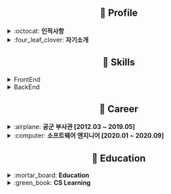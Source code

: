 <div align=center>

## :paperclip: Profile

</div>
<details>
  <summary>:octocat: <b>인적사항</b></summary>
  <ul>
    <li>이름 : 서정욱</li>
    <li>생년월일 : 1994. 02. 11 </li>
    <li>연락처 : 010-4221-5066 </li>
    <li>이메일 : dev.afashs@gmail.com </li>
    <li>주소 : 서울특별시 강남구 개포동 </li>
  </ul>
</details>
<details>
  <summary>:four_leaf_clover: <b>자기소개</b></summary>
  <ul>
    <code>팀워크</code>
    <li>문서화, 대화의 중요성, 사소한 갑론을박에 목메이지 않습니다.</li>
    <li>소통과 협업에 많은 시간을 투자할수록 모두가 만족할 만한 결과가 나옵니다.</li>
  </ul>
  <ul>
    <code>트랜드</code>
    <li>남들이 그렇다 하더라 라는 말보다 직접 써보는 것을 좋아합니다. </li>
    <li>새로운 기술에 겁없이 뛰어들고 고통받지만 이 과정 때문에 코딩을 좋아합니다</li>
  </ul>
  <ul>
    <code>퍼포먼스</code>
    <li>트랜드를 좋아하는 반면, 기능의 핵심적인 본질에 집중합니다.</li>
    <li>황금 계산기, 황금 변기도 본질은 계산기, 변기 입니다.</li>
  </ul>
</details>


<div align=center>

## :rocket: Skills

</div>

<details>
  <summary>FrontEnd</summary>
  <ul>
    Programming Language
    <li>PHP, JavaScript, TypeScript</li>
  </ul>
  <ul>
    <code>UI</code>
    <li>React</li>
    <li>Bootstrap</li>
  </ul>
  <ul>
    <code>FrameWork</code>
    <li>Code Ignitor</li>
    <li>GnuBoard</li>
  </ul>
</details>

<details>
  <summary>BackEnd</summary>
  <ul>
    <code>Programming Language</code>
    <li>java</li>
    <li>javaScript</li>
  </ul>
  <ul>
    <code>Database</code>
    <li>Oracle</li>
    <li>mariaDB</li>
  </ul>
  <ul>
    <code>DevOps</code>
    <li>배포 : AWS(EC2, RDS, S3, ELB, CloudFront, Route53, SSL)</li>
    <li>도메인 : Gabia, Cafe24</li>
    <li>프로젝트 일정관리 : Trello, GitHub Project Kanban</li>
    <li>버전관리 : Git, SVN</li>
  </ul>
</details>
<!-- <details>
  <summary>Mobile</summary>
  <ul>
    <code>Android</code>
    <li>Oreo버전 대응 맛집 어플 개발경험</li>
    <li>사용언어 : Java</li>
    <li>서버 및 푸시알람 : Firebase / FireStorage</li>
    <li>데이터set : 음식점, 업소정보 공공데이터 api</li>
    <li>[프로젝트 소개](https://cafe.naver.com/teamnovaopen/950)</li>
  </ul>
</details> -->


<div align=center>

## :dolphin: Career

</div>

<details>
  <summary>:airplane: <b>공군 부사관 [2012.03 ~ 2019.05]</b></summary>
  <ul>
    <code>대구</code> [2012.03 ~ 2014.11]
    <li>제 11 전투비행단 소속 공중감시 및 항공무기통제담당</li>
    <li>linux 방공관제 체계를 사용한 공군 요격관제 업무</li>
  </ul>
  <ul>
    <code>안양</code> [2014.12 ~ 2018.01]
    <li>수리산 통합사격통제레이더 담당</li>
    <li>UAV 드론에 대한 대공방어 및 방위환산시스템 개발 참여</li>
  </ul>
  <ul>
    <code>오산</code> [2018.01 ~ 2019.04]
    <li>미군 합동 방공관제 전술통제담당</li>
    <li>전술통제관 지휘보조 및 미식별기 요격작전 지휘보조</li>
  </ul>
</details>
<details>
  <summary>:computer: <b>소프트웨어 엔지니어 [2020.01 ~ 2020.09]</b></summary>
  <ul>
    <code>(주)에이에스티</code> [2020.01 ~ 2020.06]
    <li>JAVA, PHP 담당 연구원</li>
  </ul>
  <ul>
    <code>외주</code> [2020.06 ~ 2020.09]
    <li>PHP 그누보드 사이트 코드수정 및 웹툰사이트, 구인구직사이트 개발</li>
  </ul>
  
</details>


<div align=center>

## :closed_book: Education

</div>

<details>
  <summary>:mortar_board: <b>Education</b></summary>
  <ul>
    <li><a href="https://namu.wiki/w/%EA%B3%B5%EA%B5%B0%ED%95%AD%EA%B3%B5%EA%B3%BC%ED%95%99%EA%B3%A0%EB%93%B1%ED%95%99%EA%B5%90">공군항공과학고등학교 41기 졸업 </a> [ 2009 ~ 2012 ]</li>
    <li><a href="https://www.hycu.ac.kr/user/maSnEx/goMain/30058/index.do">한양사이버대학교 응용소프트웨어공학과 </a> [ 2021 ~ 휴학 ] </li>
  </ul>
</details>

<details>
  <summary>:green_book: <b>CS Learning</b></summary>
  <ul>
    <li><a href="https://namu.wiki/w/%EA%B3%B5%EA%B5%B0%ED%95%AD%EA%B3%B5%EA%B3%BC%ED%95%99%EA%B3%A0%EB%93%B1%ED%95%99%EA%B5%90">팀노바 5기 응용 1단계 중도포기 </a> [ 2019.05 ~ 2019.12 ]</li>
    <li><a href="https://www.codestates.com/">코드스테이츠 소프트웨어 엔지니어링 과정 26기 수료 </a> [ 2020.09 ~ 2021.05 ] </li>
  </ul>
</details>